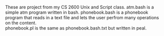 These are project from my CS 2600 Unix and Script class. 
atm.bash is a simple atm program written in bash.
phonebook.bash is a phonebook program that reads in a text file and lets the user perfrom many operations on the content.  
phonebook.pl is the same as phonebook.bash.txt but written in peal. 
